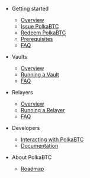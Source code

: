 <!-- docs/_sidebar.md -->

* Getting started

  * [Overview](start/overview.md)
  * [Issue PolkaBTC](start/issue.md)
  * [Redeem PolkaBTC](start/redeem.md)
  * [Prerequisites](start/prereq.md)
  * [FAQ](start/faq.md)

* Vaults

  * [Overview](vault/overview.md)
  * [Running a Vault](vault/guide.md)
  * [FAQ](vault/faq.md)

* Relayers

  * [Overview](relayer/overview.md)
  * [Running a Relayer](relayer/guide.md)
  * [FAQ](relayer/faq.md)

* Developers

  * [Interacting with PolkaBTC](developers/integration.md)
  * [Documentation](developers/documentation.md)

* About PolkaBTC

  * [Roadmap](about/roadmap.md)
